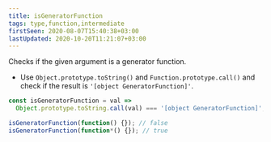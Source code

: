 ```yaml
---
title: isGeneratorFunction
tags: type,function,intermediate
firstSeen: 2020-08-07T15:40:38+03:00
lastUpdated: 2020-10-20T11:21:07+03:00
---
```


Checks if the given argument is a generator function.

- Use `Object.prototype.toString()` and `Function.prototype.call()` and check if the result is `'[object GeneratorFunction]'`.

```js
const isGeneratorFunction = val =>
  Object.prototype.toString.call(val) === '[object GeneratorFunction]';
```

```js
isGeneratorFunction(function() {}); // false
isGeneratorFunction(function*() {}); // true
```
